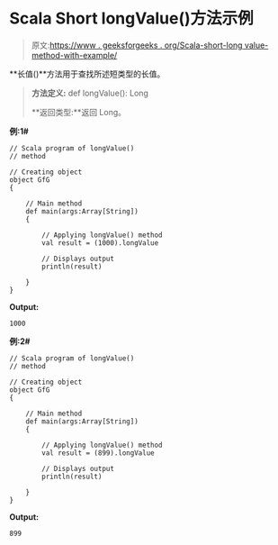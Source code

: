 # Scala Short longValue()方法示例

> 原文:[https://www . geeksforgeeks . org/Scala-short-long value-method-with-example/](https://www.geeksforgeeks.org/scala-short-longvalue-method-with-example/)

**长值()**方法用于查找所述短类型的长值。

> **方法定义:** def longValue(): Long
> 
> **返回类型:**返回 Long。

**例:1#**

```
// Scala program of longValue()
// method

// Creating object
object GfG
{ 

    // Main method
    def main(args:Array[String])
    {

        // Applying longValue() method 
        val result = (1000).longValue

        // Displays output
        println(result)

    }
} 
```

**Output:**

```
1000

```

**例:2#**

```
// Scala program of longValue()
// method

// Creating object
object GfG
{ 

    // Main method
    def main(args:Array[String])
    {

        // Applying longValue() method
        val result = (899).longValue

        // Displays output
        println(result)

    }
} 
```

**Output:**

```
899

```